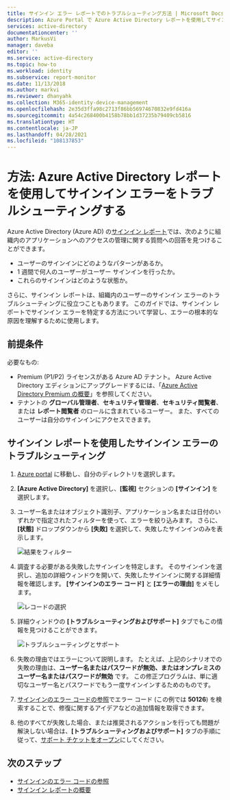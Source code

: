 ```yaml
---
title: サインイン エラー レポートでのトラブルシューティング方法 | Microsoft Docs
description: Azure Portal で Azure Active Directory レポートを使用してサインイン エラーをトラブルシューティングする方法について説明します
services: active-directory
documentationcenter: ''
author: MarkusVi
manager: daveba
editor: ''
ms.service: active-directory
ms.topic: how-to
ms.workload: identity
ms.subservice: report-monitor
ms.date: 11/13/2018
ms.author: markvi
ms.reviewer: dhanyahk
ms.collection: M365-identity-device-management
ms.openlocfilehash: 2e35d3ffa98c2713f86bb56974670832e9fd416a
ms.sourcegitcommit: 4a54c268400b4158b78bb1d37235b79409cb5816
ms.translationtype: HT
ms.contentlocale: ja-JP
ms.lasthandoff: 04/28/2021
ms.locfileid: "108137853"
---
```

# <a name="how-to-troubleshoot-sign-in-errors-using-azure-active-directory-reports"></a>方法: Azure Active Directory レポートを使用してサインイン エラーをトラブルシューティングする

Azure Active Directory (Azure AD) の[サインイン レポート](concept-sign-ins.md)では、次のように組織内のアプリケーションへのアクセスの管理に関する質問への回答を見つけることができます。

- ユーザーのサインインにどのようなパターンがあるか。
- 1 週間で何人のユーザーがユーザー サインインを行ったか。
- これらのサインインはどのような状態か。


さらに、サインイン レポートは、組織内のユーザーのサインイン エラーのトラブルシューティングに役立つこともあります。 このガイドでは、サインイン レポートでサインイン エラーを特定する方法について学習し、エラーの根本的な原因を理解するために使用します。

## <a name="prerequisites"></a>前提条件

必要なもの:

* Premium (P1/P2) ライセンスがある Azure AD テナント。 Azure Active Directory エディションにアップグレードするには、「[Azure Active Directory Premium の概要](../fundamentals/active-directory-get-started-premium.md)」を参照してください。
* テナントの **グローバル管理者**、**セキュリティ管理者**、**セキュリティ閲覧者**、または **レポート閲覧者** のロールに含まれているユーザー。 また、すべてのユーザーは自分のサインインにアクセスできます。 

## <a name="troubleshoot-sign-in-errors-using-the-sign-ins-report"></a>サインイン レポートを使用したサインイン エラーのトラブルシューティング

1. [Azure portal](https://portal.azure.com) に移動し、自分のディレクトリを選択します。
2. **[Azure Active Directory]** を選択し、**[監視]** セクションの **[サインイン]** を選択します。 
3. ユーザー名またはオブジェクト識別子、アプリケーション名または日付のいずれかで指定されたフィルターを使って、エラーを絞り込みます。 さらに、**[状態]** ドロップダウンから **[失敗]** を選択して、失敗したサインインのみを表示します。 

    ![結果をフィルター](./media/howto-troubleshoot-sign-in-errors/filters.png)
        
4. 調査する必要がある失敗したサインインを特定します。 そのサインインを選択し、追加の詳細ウィンドウを開いて、失敗したサインインに関する詳細情報を確認します。 **[サインインのエラー コード]** と **[エラーの理由]** をメモします。 

    ![レコードの選択](./media/howto-troubleshoot-sign-in-errors/sign-in-failures.png)
        
5. 詳細ウィンドウの **[トラブルシューティングおよびサポート]** タブでもこの情報を見つけることができます。

    ![トラブルシューティングとサポート](./media/howto-troubleshoot-sign-in-errors/troubleshooting-and-support.png)

6. 失敗の理由ではエラーについて説明します。 たとえば、上記のシナリオでの失敗の理由は、**ユーザー名またはパスワードが無効、またはオンプレミスのユーザー名またはパスワードが無効** です。 この修正プログラムは、単に適切なユーザー名とパスワードでもう一度サインインするためのものです。

7. [サインインのエラー コードの参照](./concept-sign-ins.md)でエラー コード (この例では **50126**) を検索することで、修復に関するアイデアなどの追加情報を取得できます。 

8. 他のすべてが失敗した場合、または推奨されるアクションを行っても問題が解決しない場合は、**[トラブルシューティングおよびサポート]** タブの手順に従って、[サポート チケットをオープン](../fundamentals/active-directory-troubleshooting-support-howto.md)にしてください。 

## <a name="next-steps"></a>次のステップ

* [サインインのエラー コードの参照](./concept-sign-ins.md)
* [サインイン レポートの概要](concept-sign-ins.md)